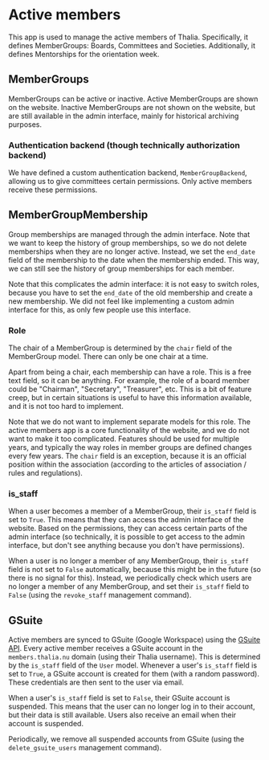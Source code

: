 # Active members

This app is used to manage the active members of Thalia. Specifically, it defines MemberGroups: Boards, Committees and Societies.
Additionally, it defines Mentorships for the orientation week.

## MemberGroups
MemberGroups can be active or inactive. Active MemberGroups are shown on the website.
Inactive MemberGroups are not shown on the website, but are still available in the admin interface, mainly for historical archiving purposes.

### Authentication backend (though technically authorization backend)
We have defined a custom authentication backend, `MemberGroupBackend`, allowing us to give committees certain permissions.
Only active members receive these permissions.

## MemberGroupMembership
Group memberships are managed through the admin interface.
Note that we want to keep the history of group memberships, so we do not delete memberships when they are no longer active.
Instead, we set the `end_date` field of the membership to the date when the membership ended.
This way, we can still see the history of group memberships for each member.

Note that this complicates the admin interface: it is not easy to switch roles, because you have to set the `end_date` of the old membership and create a new membership.
We did not feel like implementing a custom admin interface for this, as only few people use this interface.

### Role
The chair of a MemberGroup is determined by the `chair` field of the MemberGroup model.
There can only be one chair at a time.

Apart from being a chair, each membership can have a role. This is a free text field, so it can be anything.
For example, the role of a board member could be "Chairman", "Secretary", "Treasurer", etc.
This is a bit of feature creep, but in certain situations is useful to have this information available, and it is not too hard to implement.

Note that we do not want to implement separate models for this role. The active members app is a core functionality of the website, and we do not want to make it too complicated.
Features should be used for multiple years, and typically the way roles in member groups are defined changes every few years.
The `chair` field is an exception, because it is an official position within the association (according to the articles of association / rules and regulations).

### is_staff
When a user becomes a member of a MemberGroup, their `is_staff` field is set to `True`.
This means that they can access the admin interface of the website.
Based on the permissions, they can access certain parts of the admin interface (so technically, it is possible to get access to the admin interface, but don't see anything because you don't have permissions).

When a user is no longer a member of any MemberGroup, their `is_staff` field is not set to `False` automatically, because this might be in the future (so there is no signal for this).
Instead, we periodically check which users are no longer a member of any MemberGroup, and set their `is_staff` field to `False` (using the `revoke_staff` management command).

## GSuite
Active members are synced to GSuite (Google Workspace) using the [GSuite API](https://developers.google.com/admin-sdk/directory).
Every active member receives a GSuite account in the `members.thalia.nu` domain (using their Thalia username).
This is determined by the `is_staff` field of the `User` model.
Whenever a user's `is_staff` field is set to `True`, a GSuite account is created for them (with a random password).
These credentials are then sent to the user via email.

When a user's `is_staff` field is set to `False`, their GSuite account is suspended.
This means that the user can no longer log in to their account, but their data is still available.
Users also receive an email when their account is suspended.

Periodically, we remove all suspended accounts from GSuite (using the `delete_gsuite_users` management command).
